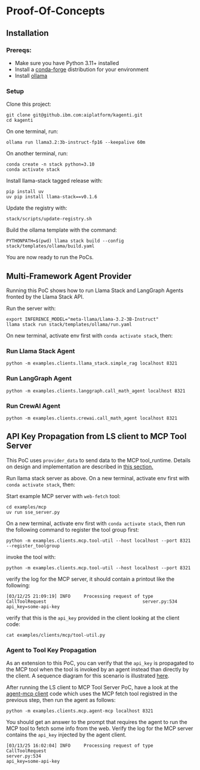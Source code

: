 # Proof-Of-Concepts

## Installation

### Prereqs: 

- Make sure you have Python 3.11+ installed
- Install a [conda-forge](https://conda-forge.org/download/) distribution for your environment 
- Install [ollama](https://ollama.com/download)


###  Setup

Clone this project:

```shell
git clone git@github.ibm.com:aiplatform/kagenti.git
cd kagenti
```

On one terminal, run:

```shell
ollama run llama3.2:3b-instruct-fp16 --keepalive 60m
```

On another terminal, run:

```shell
conda create -n stack python=3.10
conda activate stack
```

Install llama-stack tagged release with:

```shell
pip install uv
uv pip install llama-stack==v0.1.6
```

Update the registry with:

```shell
stack/scripts/update-registry.sh
```

Build the ollama template with the command:

```shell
PYTHONPATH=$(pwd) llama stack build --config stack/templates/ollama/build.yaml
```

You are now ready to run the PoCs.

## Multi-Framework Agent Provider

Running this PoC shows how to run Llama Stack and LangGraph Agents fronted by the Llama Stack API.

Run the server with:

```shell
export INFERENCE_MODEL="meta-llama/Llama-3.2-3B-Instruct"
llama stack run stack/templates/ollama/run.yaml 
```

On new terminal, activate env first with `conda activate stack`, then:

### Run Llama Stack Agent

```shell
python -m examples.clients.llama_stack.simple_rag localhost 8321
```

### Run LangGraph Agent

```shell
python -m examples.clients.langgraph.call_math_agent localhost 8321
```

### Run CrewAI Agent

```shell
python -m examples.clients.crewai.call_math_agent localhost 8321
```

## API Key Propagation from LS client to MCP Tool Server

This PoC uses `provider_data` to send data to the MCP
tool_runtime. Details on design and implementation
are described in [this section.](./tech-details.md#api-key-propagation-to-mcp-tool)

Run llama stack server as above. On a new terminal, 
activate env first with `conda activate stack`, then:

Start example MCP server with `web-fetch` tool:

```shell
cd examples/mcp 
uv run sse_server.py
```

On a new terminal, activate env first with `conda activate stack`, 
then run the following command to register the tool group first:

```shell
python -m examples.clients.mcp.tool-util --host localhost --port 8321 --register_toolgroup
```

invoke the tool with:

```shell
python -m examples.clients.mcp.tool-util --host localhost --port 8321
```

verify the log for the MCP server, it should contain a printout like the following:

```console
[03/12/25 21:09:19] INFO     Processing request of type CallToolRequest                                    server.py:534
api_key=some-api-key
```

verify that this is the `api_key` provided in the client looking at the client code:

```shell
cat examples/clients/mcp/tool-util.py 
```

### Agent to Tool Key Propagation

As an extension to this PoC, you can verify that the `api_key` is propagated 
to the MCP tool when the tool is invoked by an agent instead than directly
by the client. A sequence diagram for this scenario is illustrated 
[here](./tech-details.md#api-key-propagation-to-mcp-tool).

After running the LS client to MCP Tool Server PoC, have a look at the
[agent-mcp client](../examples/clients/mcp/agent-mcp.py) code which uses
the MCP fetch tool registred in the previous step, then run the agent as
follows:

```shell
python -m examples.clients.mcp.agent-mcp localhost 8321
```
You should get an answer to the prompt that requires the agent to run
the MCP tool to fetch some info from the web. Verify the log for the MCP server
contains the `api_key` injected by the agent client.

```console
[03/13/25 16:02:04] INFO     Processing request of type CallToolRequest                                               server.py:534
api_key=some-api-key
```